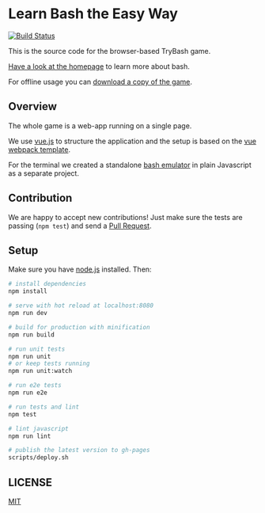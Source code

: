 # Learn Bash the Easy Way

[![Build Status](https://travis-ci.org/trybash/game.svg?branch=master)](https://travis-ci.org/trybash/game)

This is the source code for the browser-based TryBash game.

[Have a look at the homepage](https://trybash.github.io/) to learn more about bash.

For offline usage you can [download a copy of the game](https://github.com/trybash/game/archive/gh-pages.zip).


## Overview

The whole game is a web-app running on a single page.

We use [vue.js](http://vuejs.org/) to structure the application and the setup is based on the [vue webpack template](https://vuejs-templates.github.io/webpack/).

For the terminal we created a standalone [bash emulator](https://trybash.github.io/bash-emulator/) in plain Javascript as a separate project.

## Contribution

We are happy to accept new contributions!
Just make sure the tests are passing (`npm test`) and send a [Pull Request](https://github.com/trybash/game/pull/new/master).


## Setup

Make sure you have [node.js](https://nodejs.org/) installed.
Then:

``` bash
# install dependencies
npm install

# serve with hot reload at localhost:8080
npm run dev

# build for production with minification
npm run build

# run unit tests
npm run unit
# or keep tests running
npm run unit:watch

# run e2e tests
npm run e2e

# run tests and lint
npm test

# lint javascript
npm run lint

# publish the latest version to gh-pages
scripts/deploy.sh
```


## LICENSE

[MIT](/LICENSE)

